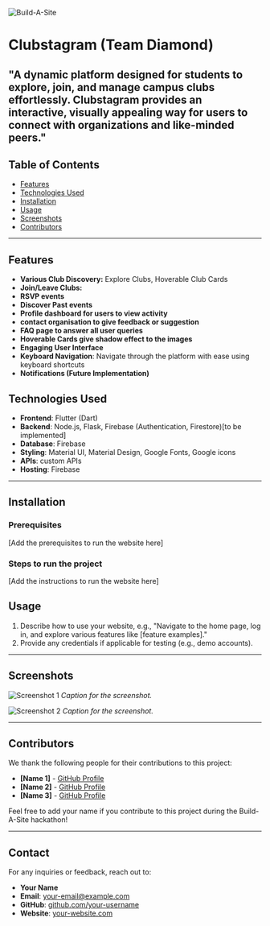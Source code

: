 ![Build-A-Site](https://i.imgur.com/nZPQ9If.png)

# Clubstagram (Team Diamond)

"A dynamic platform designed for students to explore, join, and manage campus clubs effortlessly. Clubstagram provides an interactive, visually appealing way for users to connect with organizations and like-minded peers."
---

## Table of Contents

- [Features](#features)
- [Technologies Used](#technologies-used)
- [Installation](#installation)
- [Usage](#usage)
- [Screenshots](#screenshots)
- [Contributors](#contributors)

---

## Features

- **Various Club Discovery:** Explore Clubs, Hoverable Club Cards
- **Join/Leave Clubs:**
- **RSVP events**
- **Discover Past events**
- **Profile dashboard for users to view activity**
- **contact organisation to give feedback or suggestion**
- **FAQ page to answer all user queries**
- **Hoverable Cards give shadow effect to the images**
- **Engaging User Interface**
- **Keyboard Navigation**: Navigate through the platform with ease using keyboard shortcuts
- **Notifications (Future Implementation)**

## Technologies Used

- **Frontend**: Flutter (Dart)
- **Backend**: Node.js, Flask, Firebase (Authentication, Firestore)[to be implemented]
- **Database**: Firebase
- **Styling**: Material UI, Material Design, Google Fonts, Google icons
- **APIs**: custom APIs
- **Hosting**: Firebase

---

## Installation

### Prerequisites
[Add the prerequisites to run the website here]

### Steps to run the project
[Add the instructions to run the website here]

## Usage

1. Describe how to use your website, e.g., "Navigate to the home page, log in, and explore various features like [feature examples]."
2. Provide any credentials if applicable for testing (e.g., demo accounts).

---

## Screenshots

![Screenshot 1](path/to/screenshot1.png)
*Caption for the screenshot.*

![Screenshot 2](path/to/screenshot2.png)
*Caption for the screenshot.*

---

## Contributors

We thank the following people for their contributions to this project:

- **[Name 1]** - [GitHub Profile](https://github.com/name1)
- **[Name 2]** - [GitHub Profile](https://github.com/name2)
- **[Name 3]** - [GitHub Profile](https://github.com/name3)

Feel free to add your name if you contribute to this project during the Build-A-Site hackathon!

---

## Contact

For any inquiries or feedback, reach out to:

- **Your Name**
- **Email**: [your-email@example.com](mailto:your-email@example.com)
- **GitHub**: [github.com/your-username](https://github.com/your-username)
- **Website**: [your-website.com](https://your-website.com)
